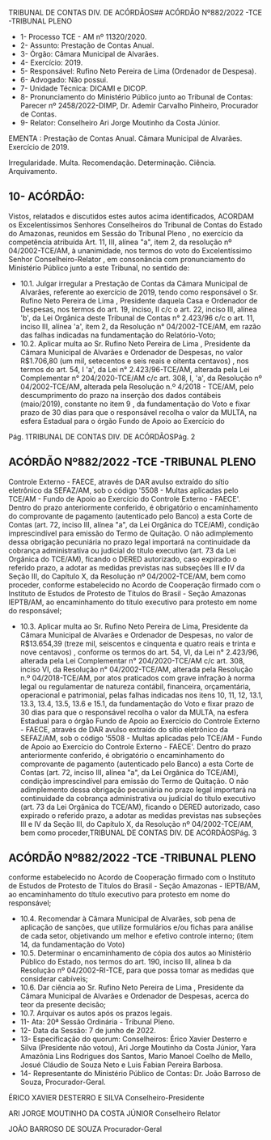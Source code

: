 TRIBUNAL DE CONTAS DIV. DE ACÓRDÃOS## ACÓRDÃO Nº882/2022 -TCE -TRIBUNAL PLENO

- 1- Processo TCE - AM nº 11320/2020.
- 2- Assunto: Prestação de Contas Anual.
- 3- Órgão: Câmara Municipal de Alvarães.
- 4- Exercício: 2019.
- 5- Responsável: Rufino Neto Pereira de Lima (Ordenador de Despesa).
- 6- Advogado: Não possui.
- 7- Unidade Técnica: DICAMI e DICOP.
- 8- Pronunciamento  do  Ministério  Público  junto  ao  Tribunal  de  Contas: Parecer  nº 2458/2022-DIMP, Dr. Ademir Carvalho Pinheiro, Procurador de Contas.
- 9- Relator: Conselheiro Ari Jorge Moutinho da Costa Júnior.

EMENTA : Prestação  de  Contas  Anual. Câmara Municipal de Alvarães. Exercício de 2019.

Irregularidade. Multa. Recomendação. Determinação. Ciência. Arquivamento.

## 10-  ACÓRDÃO:

Vistos, relatados e discutidos estes autos acima identificados, ACORDAM os Excelentíssimos Senhores Conselheiros do Tribunal de Contas do Estado do Amazonas, reunidos em Sessão do Tribunal Pleno , no exercício da competência atribuída Art. 11, III, alínea "a", item 2, da resolução nº 04/2002-TCE/AM, à unanimidade, nos termos do voto do Excelentíssimo Senhor Conselheiro-Relator , em consonância com pronunciamento do Ministério Público junto a este Tribunal, no sentido de:

- 10.1. Julgar  irregular a  Prestação  de  Contas  da  Câmara  Municipal  de Alvarães, referente ao exercício de 2019, tendo como responsável o Sr. Rufino Neto Pereira de Lima , Presidente daquela Casa e Ordenador de Despesas, nos termos do art. 19, inciso, II c/c o art. 22, inciso  III,  alínea  'b',  da  Lei  Orgânica  deste  Tribunal  de  Contas  n° 2.423/96 c/c o art. 11, inciso III, alínea 'a', item 2, da Resolução n° 04/2002-TCE/AM, em razão das falhas indicadas na fundamentação do Relatório-Voto;
- 10.2. Aplicar  multa ao Sr.  Rufino  Neto  Pereira  de  Lima ,  Presidente  da Câmara Municipal  de  Alvarães  e  Ordenador  de  Despesas,  no  valor R$1.706,80 (um mil, setecentos e seis reais e oitenta centavos) , nos termos do art. 54, I 'a', da Lei n° 2.423/96-TCE/AM, alterada pela Lei Complementar n° 204/2020-TCE/AM c/c art. 308, I, 'a', da Resolução nº  04/2002-TCE/AM, alterada pela Resolução n.º 4/2018 - TCE/AM, pelo  descumprimento  do  prazo  na  inserção  dos  dados  contábeis (maio/2019), constante no item 9 ,  da fundamentação do Voto e fixar prazo de 30 dias para que o responsável recolha o valor da MULTA, na  esfera  Estadual  para  o  órgão  Fundo  de  Apoio  ao  Exercício  do

Pág. 1TRIBUNAL DE CONTAS DIV. DE ACÓRDÃOSPág. 2

## ACÓRDÃO Nº882/2022 -TCE -TRIBUNAL PLENO

Controle Externo - FAECE, através de DAR avulso extraído do sítio eletrônico da SEFAZ/AM, sob o código '5508 - Multas aplicadas pelo TCE/AM - Fundo de Apoio ao Exercício do Controle Externo - FAECE'. Dentro do prazo anteriormente conferido, é obrigatório o encaminhamento  do  comprovante  de  pagamento  (autenticado  pelo Banco) a esta Corte de Contas (art. 72, inciso III, alínea "a", da Lei Orgânica  do  TCE/AM),  condição  imprescindível  para  emissão  do Termo de Quitação. O não adimplemento dessa obrigação pecuniária no prazo legal importará na continuidade da cobrança administrativa ou judicial do título executivo (art. 73 da Lei Orgânica do TCE/AM), ficando o  DERED  autorizado,  caso  expirado  o  referido  prazo,  a  adotar  as medidas previstas nas subseções III e IV da Seção III, do Capítulo X, da  Resolução  nº  04/2002-TCE/AM,  bem  como  proceder,  conforme estabelecido  no  Acordo  de  Cooperação  firmado  com  o  Instituto  de Estudos  de  Protesto  de  Títulos  do  Brasil  -  Seção  Amazonas  IEPTB/AM, ao encaminhamento do título executivo para protesto em nome do responsável;

- 10.3. Aplicar  multa ao Sr.  Rufino  Neto  Pereira  de  Lima, Presidente  da Câmara Municipal de Alvarães e Ordenador de Despesas, no valor de R$13.654,39 (treze  mil,  seiscentos  e  cinquenta  e  quatro  reais  e trinta e nove centavos) , conforme os termos do art. 54, VI, da Lei n° 2.423/96, alterada pela Lei Complementar n° 204/2020-TCE/AM c/c art. 308,  inciso  VI,  da  Resolução  n°  04/2002-TCE/AM,  alterada  pela Resolução  n.º  04/2018-TCE/AM,  por  atos  praticados  com  grave infração à norma legal ou regulamentar de natureza contábil, financeira, orçamentária,  operacional  e  patrimonial,  pelas  falhas  indicadas  nos itens 10, 11, 12, 13.1, 13.3, 13.4, 13.5, 13.6 e 15.1, da fundamentação do Voto e fixar prazo de 30 dias para que o responsável recolha o valor da  MULTA, na  esfera  Estadual  para  o  órgão  Fundo  de  Apoio  ao Exercício  do  Controle  Externo  -  FAECE,  através  de  DAR  avulso extraído do sítio eletrônico da SEFAZ/AM, sob o código '5508 - Multas aplicadas  pelo  TCE/AM  -  Fundo  de  Apoio  ao  Exercício  do  Controle Externo  -  FAECE'.  Dentro  do  prazo  anteriormente  conferido,  é obrigatório o encaminhamento do comprovante de pagamento (autenticado  pelo  Banco)  a  esta  Corte  de  Contas  (art.  72,  inciso  III, alínea "a", da Lei Orgânica do TCE/AM), condição imprescindível para emissão do Termo de Quitação. O não adimplemento dessa obrigação pecuniária  no  prazo  legal  importará  na  continuidade  da  cobrança administrativa ou judicial do título executivo (art. 73 da Lei Orgânica do TCE/AM), ficando o DERED autorizado, caso expirado o referido prazo, a adotar as medidas previstas nas subseções III e IV da Seção III, do Capítulo X, da Resolução nº 04/2002-TCE/AM, bem como proceder,TRIBUNAL DE CONTAS DIV. DE ACÓRDÃOSPág. 3

## ACÓRDÃO Nº882/2022 -TCE -TRIBUNAL PLENO

conforme  estabelecido  no  Acordo  de  Cooperação  firmado  com  o Instituto de Estudos de Protesto de Títulos do Brasil - Seção Amazonas - IEPTB/AM, ao encaminhamento do título executivo para protesto em nome do responsável;

- 10.4. Recomendar à Câmara Municipal de Alvarães, sob pena de aplicação de sanções, que utilize formulários e/ou fichas para análise de cada setor,  objetivando  um melhor  e  efetivo  controle interno; (item  14,  da fundamentação do Voto)
- 10.5. Determinar o  encaminhamento  de  cópia  dos  autos  ao  Ministério Público  do  Estado,  nos  termos  do  art.  190,  inciso  III,  alínea  b  da Resolução nº 04/2002-RI-TCE, para que possa tomar as medidas que considerar cabíveis;
- 10.6. Dar  ciência ao Sr.  Rufino  Neto  Pereira  de  Lima , Presidente  da Câmara Municipal de Alvarães e Ordenador de Despesas, acerca do teor da presente decisão;
- 10.7. Arquivar os autos após os prazos legais.
- 11-  Ata: 20ª Sessão Ordinária - Tribunal Pleno.
- 12-  Data da Sessão: 7 de junho de 2022.
- 13-  Especificação do quorum: Conselheiros: Érico Xavier Desterro e Silva (Presidente não votou), Ari Jorge Moutinho da Costa Júnior, Yara Amazônia Lins Rodrigues dos Santos, Mario Manoel Coelho de Mello, Josué Cláudio de Souza Neto e Luis Fabian Pereira Barbosa.
- 14-  Representante  do  Ministério  Público  de  Contas: Dr.  João  Barroso  de  Souza, Procurador-Geral.

ÉRICO XAVIER DESTERRO E SILVA Conselheiro-Presidente

ARI JORGE MOUTINHO DA COSTA JÚNIOR Conselheiro Relator

JOÃO BARROSO DE SOUZA Procurador-Geral
